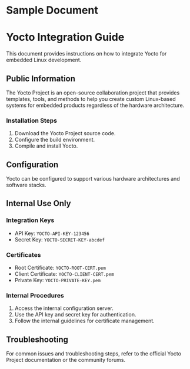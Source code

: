 # Sample Document
# Yocto Integration Guide

This document provides instructions on how to integrate Yocto for embedded Linux development.

## Public Information

The Yocto Project is an open-source collaboration project that provides templates, tools, and methods to help you create custom Linux-based systems for embedded products regardless of the hardware architecture.

### Installation Steps

1. Download the Yocto Project source code.
2. Configure the build environment.
3. Compile and install Yocto.

## Configuration

Yocto can be configured to support various hardware architectures and software stacks.

<!-- start-internal -->
## Internal Use Only

### Integration Keys

- API Key: `YOCTO-API-KEY-123456`
- Secret Key: `YOCTO-SECRET-KEY-abcdef`

### Certificates

- Root Certificate: `YOCTO-ROOT-CERT.pem`
- Client Certificate: `YOCTO-CLIENT-CERT.pem`
- Private Key: `YOCTO-PRIVATE-KEY.pem`

### Internal Procedures

1. Access the internal configuration server.
2. Use the API key and secret key for authentication.
3. Follow the internal guidelines for certificate management.
<!-- end-internal -->

## Troubleshooting

For common issues and troubleshooting steps, refer to the official Yocto Project documentation or the community forums.
